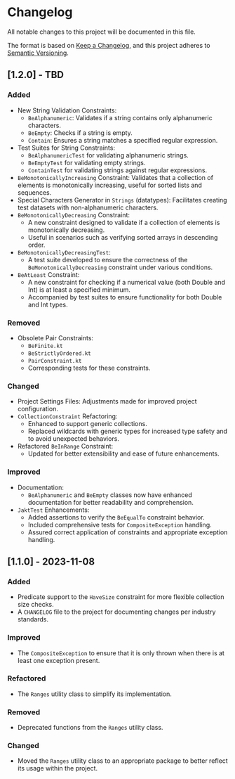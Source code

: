# Changelog

All notable changes to this project will be documented in this file.

The format is based on [Keep a Changelog](https://keepachangelog.com/en/1.0.0/),
and this project adheres to [Semantic Versioning](https://semver.org/spec/v2.0.0.html).

## [1.2.0] - TBD

### Added
- New String Validation Constraints:
  - `BeAlphanumeric`: Validates if a string contains only alphanumeric characters.
  - `BeEmpty`: Checks if a string is empty.
  - `Contain`: Ensures a string matches a specified regular expression.
- Test Suites for String Constraints:
  - `BeAlphanumericTest` for validating alphanumeric strings.
  - `BeEmptyTest` for validating empty strings.
  - `ContainTest` for validating strings against regular expressions.
- `BeMonotonicallyIncreasing` Constraint: Validates that a collection of elements is monotonically increasing, useful for sorted lists and sequences.    
- Special Characters Generator in `Strings` (datatypes): Facilitates creating test datasets with non-alphanumeric characters.
- `BeMonotonicallyDecreasing` Constraint:
  - A new constraint designed to validate if a collection of elements is monotonically decreasing.
  - Useful in scenarios such as verifying sorted arrays in descending order.
- `BeMonotonicallyDecreasingTest`:
  - A test suite developed to ensure the correctness of the `BeMonotonicallyDecreasing` constraint under various conditions.
- `BeAtLeast` Constraint:
  - A new constraint for checking if a numerical value (both Double and Int) is at least a specified minimum.
  - Accompanied by test suites to ensure functionality for both Double and Int types.

### Removed
- Obsolete Pair Constraints:
  - `BeFinite.kt`
  - `BeStrictlyOrdered.kt`
  - `PairConstraint.kt`
  - Corresponding tests for these constraints.

### Changed
- Project Settings Files: Adjustments made for improved project configuration.
- `CollectionConstraint` Refactoring:
  - Enhanced to support generic collections.
  - Replaced wildcards with generic types for increased type safety and to avoid unexpected behaviors.
- Refactored `BeInRange` Constraint:
  - Updated for better extensibility and ease of future enhancements.


### Improved
- Documentation:
  - `BeAlphanumeric` and `BeEmpty` classes now have enhanced documentation for better readability and comprehension.
- `JaktTest` Enhancements:
  - Added assertions to verify the `BeEqualTo` constraint behavior.
  - Included comprehensive tests for `CompositeException` handling.
  - Assured correct application of constraints and appropriate exception handling.


## [1.1.0] - 2023-11-08

### Added
- Predicate support to the `HaveSize` constraint for more flexible collection size checks.
- A `CHANGELOG` file to the project for documenting changes per industry standards.

### Improved
- The `CompositeException` to ensure that it is only thrown when there is at least one exception present.

### Refactored
- The `Ranges` utility class to simplify its implementation.

### Removed
- Deprecated functions from the `Ranges` utility class.

### Changed
- Moved the `Ranges` utility class to an appropriate package to better reflect its usage within the project.
